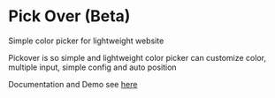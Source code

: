 # Pick Over (Beta)
Simple color picker for lightweight website

Pickover is so simple and lightweight color picker can customize color, multiple input, simple config and auto position

Documentation and Demo see [here](https://muhibbudins.github.io/pickover/)
